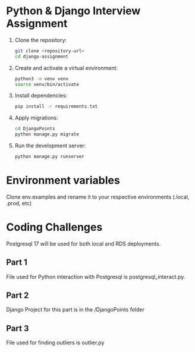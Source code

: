 # Python & Django Interview Assignment

1. Clone the repository:

   ```bash
   git clone <repository-url>
   cd django-assignment
   ```

2. Create and activate a virtual environment:

   ```bash
   python3 -m venv venv
   source venv/bin/activate
   ```

3. Install dependencies:

   ```bash
   pip install -r requirements.txt
   ```

4. Apply migrations:

   ```bash
   cd DjangoPoints
   python manage.py migrate
   ```

5. Run the development server:
   ```bash
   python manage.py runserver
   ```

# Environment variables

Clone env.examples and rename it to your respective environments (.local, .prod, etc)

# Coding Challenges

Postgresql 17 will be used for both local and RDS deployments.

## Part 1

File used for Python interaction with Postgresql is postgresql_interact.py.

## Part 2

Django Project for this part is in the /DjangoPoints folder

## Part 3

File used for finding outliers is outlier.py
